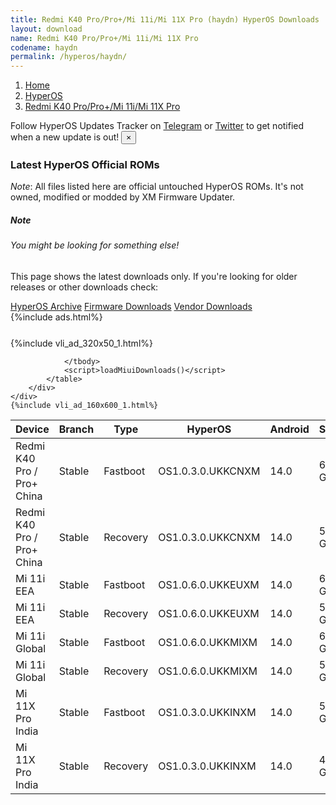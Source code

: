 ```yaml
---
title: Redmi K40 Pro/Pro+/Mi 11i/Mi 11X Pro (haydn) HyperOS Downloads
layout: download
name: Redmi K40 Pro/Pro+/Mi 11i/Mi 11X Pro
codename: haydn
permalink: /hyperos/haydn/
---
```

<nav aria-label="breadcrumb">
    <ol class="breadcrumb">
        <li class="breadcrumb-item"><a href="/">Home</a></li>
        <li class="breadcrumb-item"><a href="/hyperos/">HyperOS</a></li>
        <li class="breadcrumb-item active" aria-current="page"><a href="/hyperos/haydn/">Redmi K40 Pro/Pro+/Mi 11i/Mi 11X Pro</a></li>
    </ol>
</nav>
<div class="alert alert-primary alert-dismissible fade show" role="alert">
    Follow HyperOS Updates Tracker on <a href="https://t.me/MIUIUpdatesTracker" class="alert-link">Telegram</a>
     or <a href="https://twitter.com/MiFwUpdater" class="alert-link">Twitter</a> to get notified when a new update is out!
    <button type="button" class="close" data-dismiss="alert" aria-label="Close">
        <span aria-hidden="true">&times;</span>
    </button>
</div>

### Latest HyperOS Official ROMs
*Note*: All files listed here are official untouched HyperOS ROMs. It's not owned, modified or modded by XM Firmware Updater.
<div class="card">
  <div class="card-body">
    <h5 class="card-title">Note</h5>
    <h6 class="card-subtitle mb-2 text-muted">You might be looking for something else!</h6>
    <p class="card-text">This page shows the latest downloads only.
     If you're looking for older releases or other downloads check:</p>
    <a href="/archive/hyperos/haydn/" class="card-link">HyperOS Archive</a>
    <a href="/firmware/haydn/" class="card-link">Firmware Downloads</a>
    <a href="/vendor/haydn/" class="card-link">Vendor Downloads</a>
  </div>
</div>
{%include ads.html%}
<div class="row justify-content-center">
    <div class="col-10">
        <div class="table-responsive-md" style="margin-top: 25px;">
            {%include vli_ad_320x50_1.html%}
            <table id="miui" class="display dt-responsive nowrap compact table table-striped table-hover table-sm">
                <thead class="thead-dark">
                    <tr>
                        <th data-ref="device">Device</th>
                        <th data-ref="branch">Branch</th>
                        <th data-ref="type">Type</th>
                        <th data-ref="miui">HyperOS</th>
                        <th data-ref="android">Android</th>
                        <th data-ref="size">Size</th>
                        <th data-ref="size">Date</th>
                        <th data-ref="link">Link</th>
                    </tr>
                </thead>
                <tbody>
                <tr><td>Redmi K40 Pro / Pro+ China</td><td>Stable</td><td>Fastboot</td><td>OS1.0.3.0.UKKCNXM</td><td>14.0</td><td>6.6 GB</td><td>2024-08-16</td><td><a href="/hyperos/haydn/stable/OS1.0.3.0.UKKCNXM/">Download</a></td></tr>
<tr><td>Redmi K40 Pro / Pro+ China</td><td>Stable</td><td>Recovery</td><td>OS1.0.3.0.UKKCNXM</td><td>14.0</td><td>5.6 GB</td><td>2024-08-27</td><td><a href="/hyperos/haydn/stable/OS1.0.3.0.UKKCNXM/">Download</a></td></tr>
<tr><td>Mi 11i EEA</td><td>Stable</td><td>Fastboot</td><td>OS1.0.6.0.UKKEUXM</td><td>14.0</td><td>6.5 GB</td><td>2024-08-16</td><td><a href="/hyperos/haydn/stable/OS1.0.6.0.UKKEUXM/">Download</a></td></tr>
<tr><td>Mi 11i EEA</td><td>Stable</td><td>Recovery</td><td>OS1.0.6.0.UKKEUXM</td><td>14.0</td><td>5.0 GB</td><td>2024-08-27</td><td><a href="/hyperos/haydn/stable/OS1.0.6.0.UKKEUXM/">Download</a></td></tr>
<tr><td>Mi 11i Global</td><td>Stable</td><td>Fastboot</td><td>OS1.0.6.0.UKKMIXM</td><td>14.0</td><td>6.4 GB</td><td>2024-08-16</td><td><a href="/hyperos/haydn/stable/OS1.0.6.0.UKKMIXM/">Download</a></td></tr>
<tr><td>Mi 11i Global</td><td>Stable</td><td>Recovery</td><td>OS1.0.6.0.UKKMIXM</td><td>14.0</td><td>5.0 GB</td><td>2024-08-27</td><td><a href="/hyperos/haydn/stable/OS1.0.6.0.UKKMIXM/">Download</a></td></tr>
<tr><td>Mi 11X Pro India</td><td>Stable</td><td>Fastboot</td><td>OS1.0.3.0.UKKINXM</td><td>14.0</td><td>5.5 GB</td><td>2024-08-13</td><td><a href="/hyperos/haydn/stable/OS1.0.3.0.UKKINXM/">Download</a></td></tr>
<tr><td>Mi 11X Pro India</td><td>Stable</td><td>Recovery</td><td>OS1.0.3.0.UKKINXM</td><td>14.0</td><td>4.8 GB</td><td>2024-08-27</td><td><a href="/hyperos/haydn/stable/OS1.0.3.0.UKKINXM/">Download</a></td></tr>

                </tbody>
                <script>loadMiuiDownloads()</script>
            </table>
        </div>
    </div>
    {%include vli_ad_160x600_1.html%}
</div>
